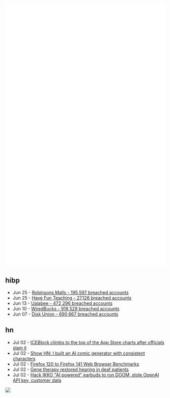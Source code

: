 ![Metrics](https://raw.githubusercontent.com/phixion/phixion/master/metrics.svg)

## hibp

<!--
for https://github.com/phixion/phixion/blob/main/.github/workflows/feeds.yml
-->
<!--START_SECTION:haveibeenpwnd-->
- Jun 25 - [Robinsons Malls - 195,597 breached accounts](https://haveibeenpwned.com/Breach/RobinsonsMalls)
- Jun 25 - [Have Fun Teaching - 27,126 breached accounts](https://haveibeenpwned.com/Breach/HaveFunTeaching)
- Jun 13 - [Ualabee - 472,296 breached accounts](https://haveibeenpwned.com/Breach/Ualabee)
- Jun 10 - [WiredBucks - 918,529 breached accounts](https://haveibeenpwned.com/Breach/WiredBucks)
- Jun 07 - [Disk Union - 690,667 breached accounts](https://haveibeenpwned.com/Breach/DiskUnion)
<!--END_SECTION:haveibeenpwnd-->

## hn

<!--
for https://github.com/phixion/phixion/blob/main/.github/workflows/feeds.yml
-->
<!--START_SECTION:hn-->
- Jul 02 - [ICEBlock climbs to the top of the App Store charts after officials slam it](https://www.engadget.com/social-media/iceblock-climbs-to-the-top-of-the-app-store-charts-after-officials-slam-it-004319963.html)
- Jul 02 - [Show HN: I built an AI comic generator with consistent characters](https://www.glimora.ai)
- Jul 02 - [Firefox 120 to Firefox 141 Web Browser Benchmarks](https://www.phoronix.com/review/firefox-benchmarks-120-141)
- Jul 02 - [Gene therapy restored hearing in deaf patients](https://news.ki.se/gene-therapy-restored-hearing-in-deaf-patients)
- Jul 02 - [Hack IKKO "AI powered" earbuds to run DOOM, stole OpenAI API key, customer data](https://blog.mgdproductions.com/ikko-activebuds/)
<!--END_SECTION:hn-->

<!--
for https://yhype.me
-->
![](https://hit.yhype.me/github/profile?user_id=13013670)
